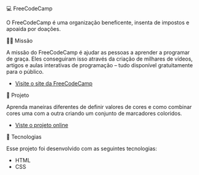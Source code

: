 💻 FreeCodeCamp

O FreeCodeCamp é uma organização beneficente, insenta de impostos e apoaida por doações.

👨‍💻 Missão 

A missão do FreeCodeCamp é ajudar as pessoas a aprender a programar de graça. Eles conseguiram isso através da criação de milhares de vídeos, artigos e aulas interativas de programação – tudo disponível gratuitamente para o público. 

- [Visite o site da FreeCodeCamp](https://www.freecodecamp.org/learn)

🔖 Projeto

Aprenda maneiras diferentes de definir valores de cores e como combinar cores uma com a outra criando um conjunto de marcadores coloridos. 
- [Viste o projeto online](https://gabrielaspenha.github.io/Marcadores-Coloridos/)

🚀 Tecnologias

Esse projeto foi desenvolvido com as seguintes tecnologias:

- HTML
- CSS